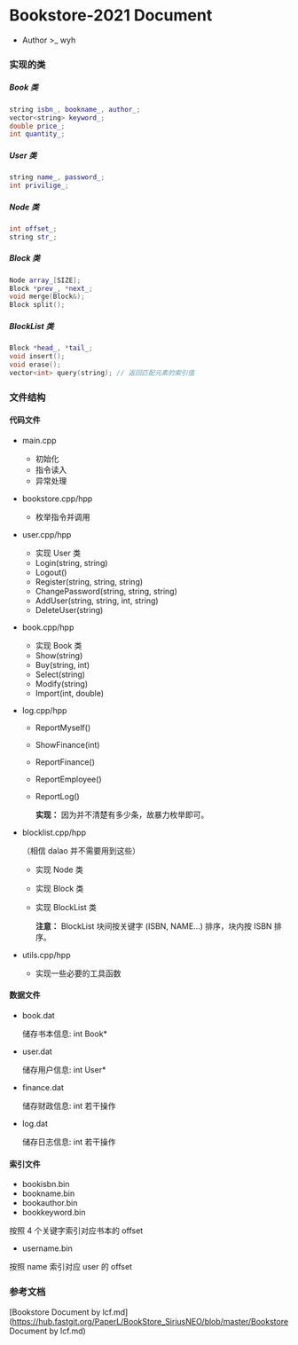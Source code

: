 # Bookstore-2021 Document

+ Author >_ wyh



### 实现的类

##### Book 类

```cpp
string isbn_, bookname_, author_;
vector<string> keyword_;
double price_;
int quantity_;
```



##### User 类

```cpp
string name_, password_;
int privilige_;
```



##### Node 类

```c++
int offset_;
string str_;
```



##### Block 类

```cpp
Node array_[SIZE];
Block *prev_, *next_;
void merge(Block&);
Block split();
```



##### BlockList 类 

```cpp
Block *head_, *tail_;
void insert();
void erase();
vector<int> query(string); // 返回匹配元素的索引值
```





### 文件结构

#### 代码文件

+ main.cpp 
  + 初始化
  + 指令读入
  + 异常处理

+ bookstore.cpp/hpp
  + 枚举指令并调用
+ user.cpp/hpp
  + 实现 User 类
  + Login(string, string)
  + Logout()
  + Register(string, string, string)
  + ChangePassword(string, string, string)
  + AddUser(string, string, int, string)
  + DeleteUser(string)

+ book.cpp/hpp

  + 实现 Book 类
  + Show(string)
  + Buy(string, int)
  + Select(string)
  + Modify(string)
  + Import(int, double)

+ log.cpp/hpp

  + ReportMyself()

  + ShowFinance(int)

  + ReportFinance()

  + ReportEmployee()

  + ReportLog()

    **实现：** 因为并不清楚有多少条，故暴力枚举即可。

+ blocklist.cpp/hpp

  （相信 dalao 并不需要用到这些）

  + 实现 Node 类

  + 实现 Block 类

  + 实现 BlockList 类

    **注意：** BlockList 块间按关键字 (ISBN, NAME...) 排序，块内按 ISBN 排序。

+ utils.cpp/hpp

  + 实现一些必要的工具函数



#### 数据文件

+ book.dat

  储存书本信息: int Book*

+ user.dat 

  储存用户信息: int User*

+ finance.dat 

  储存财政信息: int 若干操作

+ log.dat 

  储存日志信息: int 若干操作



#### 索引文件

+ bookisbn.bin
+ bookname.bin
+ bookauthor.bin
+ bookkeyword.bin

按照 4 个关键字索引对应书本的 offset

+ username.bin

按照 name 索引对应 user 的 offset



### 参考文档

[Bookstore Document by lcf.md](https://hub.fastgit.org/PaperL/BookStore_SiriusNEO/blob/master/Bookstore Document by lcf.md)

